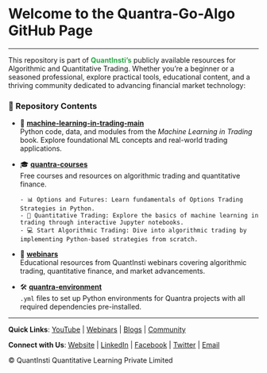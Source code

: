 # Welcome to the Quantra-Go-Algo GitHub Page

---
This repository is part of <a href="https://www.quantinsti.com" style="text-decoration: none; color: #28a745; font-weight: bold;"> **QuantInsti’s**</a> publicly available resources for Algorithmic and Quantitative Trading. Whether you’re a beginner or a seasoned professional, explore practical tools, educational content, and a thriving community dedicated to advancing financial market technology:

### 📂 Repository Contents

 - 📘 [**machine-learning-in-trading-main**](https://github.com/quantra-go-algo/machine-learning-in-trading-main)  
   Python code, data, and modules from the *Machine Learning in Trading* book. Explore foundational ML concepts and real-world trading applications.


 - 🎓 [**quantra-courses**](https://github.com/quantra-go-algo/quantra-courses)  
   Free courses and resources on algorithmic trading and quantitative finance.  
   
       - 📊 Options and Futures: Learn fundamentals of Options Trading Strategies in Python.
       - 🤖 Quantitative Trading: Explore the basics of machine learning in trading through interactive Jupyter notebooks.
       - 💻 Start Algorithmic Trading: Dive into algorithmic trading by implementing Python-based strategies from scratch.


 - 🎥 [**webinars**](https://github.com/quantra-go-algo/webinars)  
   Educational resources from QuantInsti webinars covering algorithmic trading, quantitative finance, and market advancements.


 - 🛠️ [**quantra-environment**](https://github.com/quantra-go-algo/quantra-environment)    
   `.yml` files to set up Python environments for Quantra projects with all required dependencies pre-installed.

---
**Quick Links**: [YouTube](https://www.youtube.com/user/quantinsti) | [Webinars](https://blog.quantinsti.com/tag/webinars/) | [Blogs](https://www.quantinsti.com/blog/) | [Community](https://quantra.quantinsti.com/community)

**Connect with Us**: [Website](https://www.quantinsti.com) | [LinkedIn](https://www.linkedin.com/company/quantinsti) | [Facebook](https://www.facebook.com/quantinsti) | [Twitter](https://twitter.com/quantinsti) | [Email](mailto:support@quantinsti.com)

© QuantInsti Quantitative Learning Private Limited
